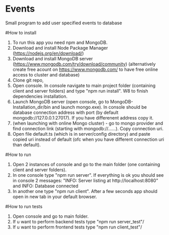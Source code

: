 # Events
Small program to add user specified events to database


#How to install
1. To run this app you need npm and MongoDB.
2. Download and install Node Package Manager (https://nodejs.org/en/download/)
3. Download and install MongoDB server (https://www.mongodb.com/try/download/community) (alternatively create free acount on https://www.mongodb.com/  to have free online access to cluster and database)
4. Clone git repo,
5. Open console. In console navigate to main project folder (containing client and server folders) and type "npm run install". W8 to finish dependencies installation.
6. Launch MongoDB server (open console, go to MongoDB-Installation_dir/bin and launch mongo.exe). In console should be database connection address with port (by default mongodb://127.0.0.1:27017). If you have differenent address copy it.
7. (when launching with online Mongo cluster) - go to mongo provider and find connection link (starting with mongodb://......). Copy connection uri.
8. Open file default.ts (which is in server/config directory) and paste copied uri instead of default (ofc when you have different connection uri than default).

#How to run
1. Open 2 instances of console and go to the main folder (one containing client and server folders).
2. In one console type  "npm run server". If everything is ok you should see in console 2 messages: "INFO: Server listing at http://localhost:8080"  and INFO: Database connected
3. In another one type "npm run client". After a few seconds app should open in new tab in your default browser.

#How to run tests
1. Open console and go to main folder.
2. If u want to perform backend tests type "npm run server_test"/
3. If u want to perform frontend tests type "npm run client_test"/

